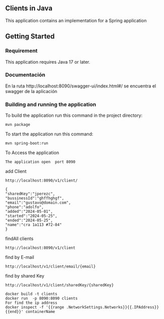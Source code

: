 ## Clients in Java

This application contains an implementation for a Spring application 
 

## Getting Started

### Requirement

This application requires Java 17 or later.

### Documentación

En la ruta http://localhost:8090/swagger-ui/index.html#/ se encuentra el swagger de la aplicación
### Building and running the application

To build the application run this command in the project directory:
```
mvn package
```
To start the application run this command:
```
mvn spring-boot:run
```
To Access the application
```
The application open  port 8090
``` 
  
  add Client

```
http://localhost:8090/v1/client/
```

```
{
"sharedKey":"jperezc",
"bussinessId":"ghffhghgf",
"email":"gustavo@domain.com",
"phone":"adolfo",
"added":"2024-05-01",
"started":"2024-05-25",
"ended":"2024-05-25",
"name":"cra 1a113 #72-84"
}
```
  findAll clients
```
http://localhost:8090/v1/client 
```

find by E-mail

```
http://localhost/v1/client/email/{email}
```

find by shared Key

```
http://localhost/v1/client/sharedKey/{sharedKey}
```

```
docker build -t clients
docker run  -p 8090:8090 clients
For find the ip address
docker inspect -f '{{range .NetworkSettings.Networks}}{{.IPAddress}}{{end}}' containerName 